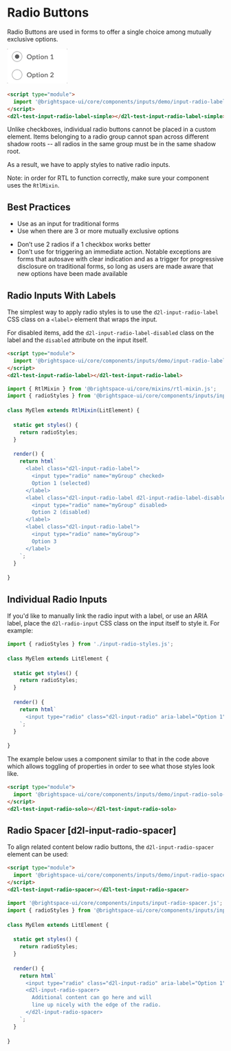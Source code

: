 # Radio Buttons

Radio Buttons are used in forms to offer a single choice among mutually exclusive options.

<!-- docs: start hidden content -->
![example screenshot of radio inputs](../screenshots/radio.gif?raw=true)
<!-- docs: end hidden content -->

<!-- docs: demo display:block -->
```html
<script type="module">
  import '@brightspace-ui/core/components/inputs/demo/input-radio-label-simple-test.js';
</script>
<d2l-test-input-radio-label-simple></d2l-test-input-radio-label-simple>
```

Unlike checkboxes, individual radio buttons cannot be placed in a custom element. Items belonging to a radio group cannot span across different shadow roots -- all radios in the same group must be in the same shadow root.

As a result, we have to apply styles to native radio inputs.

Note: in order for RTL to function correctly, make sure your component uses the `RtlMixin`.

## Best Practices
<!-- docs: start best practices -->
<!-- docs: start dos -->
* Use as an input for traditional forms
* Use when there are 3 or more mutually exclusive options
<!-- docs: end dos -->

<!-- docs: start donts -->
* Don’t use 2 radios if a 1 checkbox works better
* Don’t use for triggering an immediate action. Notable exceptions are forms that autosave with clear indication and as a trigger for progressive disclosure on traditional forms, so long as users are made aware that new options have been made available
<!-- docs: end donts -->
<!-- docs: end best practices -->

## Radio Inputs With Labels

The simplest way to apply radio styles is to use the `d2l-input-radio-label` CSS class on a `<label>` element that wraps the input.

For disabled items, add the `d2l-input-radio-label-disabled` class on the label and the `disabled` attribute on the input itself.

<!-- docs: demo display:block -->
```html
<script type="module">
  import '@brightspace-ui/core/components/inputs/demo/input-radio-label-test.js';
</script>
<d2l-test-input-radio-label></d2l-test-input-radio-label>
```

```javascript
import { RtlMixin } from '@brightspace-ui/core/mixins/rtl-mixin.js';
import { radioStyles } from '@brightspace-ui/core/components/inputs/input-radio-styles.js';

class MyElem extends RtlMixin(LitElement) {

  static get styles() {
    return radioStyles;
  }

  render() {
    return html`
      <label class="d2l-input-radio-label">
        <input type="radio" name="myGroup" checked>
        Option 1 (selected)
      </label>
      <label class="d2l-input-radio-label d2l-input-radio-label-disabled">
        <input type="radio" name="myGroup" disabled>
        Option 2 (disabled)
      </label>
      <label class="d2l-input-radio-label">
        <input type="radio" name="myGroup">
        Option 3
      </label>
    `;
  }

}
```

## Individual Radio Inputs

If you'd like to manually link the radio input with a label, or use an ARIA label, place the `d2l-radio-input` CSS class on the input itself to style it. For example:

```javascript
import { radioStyles } from './input-radio-styles.js';

class MyElem extends LitElement {

  static get styles() {
    return radioStyles;
  }

  render() {
    return html`
      <input type="radio" class="d2l-input-radio" aria-label="Option 1">
    `;
  }

}
```

The example below uses a component similar to that in the code above which allows toggling of properties in order to see what those styles look like.

<!-- docs: demo live name:d2l-test-input-radio-solo display:block -->
```html
<script type="module">
  import '@brightspace-ui/core/components/inputs/demo/input-radio-solo-test.js';
</script>
<d2l-test-input-radio-solo></d2l-test-input-radio-solo>
```

## Radio Spacer [d2l-input-radio-spacer]

To align related content below radio buttons, the `d2l-input-radio-spacer` element can be used:

<!-- docs: demo display:block -->
```html
<script type="module">
  import '@brightspace-ui/core/components/inputs/demo/input-radio-spacer-test.js';
</script>
<d2l-test-input-radio-spacer></d2l-test-input-radio-spacer>
```

```javascript
import '@brightspace-ui/core/components/inputs/input-radio-spacer.js';
import { radioStyles } from '@brightspace-ui/core/components/inputs/input-radio-styles.js';

class MyElem extends LitElement {

  static get styles() {
    return radioStyles;
  }

  render() {
    return html`
	  <input type="radio" class="d2l-input-radio" aria-label="Option 1">
	  <d2l-input-radio-spacer>
		Additional content can go here and will
		line up nicely with the edge of the radio.
	  </d2l-input-radio-spacer>
    `;
  }

}
```
